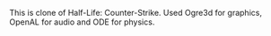 This is clone of Half-Life: Counter-Strike. Used Ogre3d for graphics, OpenAL for audio and ODE for physics.